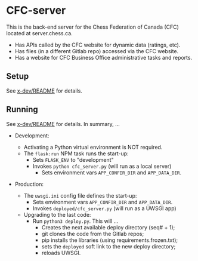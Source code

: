 # CFC-server

This is the back-end server for the Chess Federation of Canada (CFC) located at server.chess.ca.
* Has APIs called by the CFC website for dynamic data (ratings, etc).
* Has files (in a different Gitlab repo) accessed via the CFC website. 
* Has a website for CFC Business Office administrative tasks and reports.

## Setup
See [x-dev/README](x-dev/README.md) for details.

## Running
See [x-dev/README](x-dev/README.md) for details.  In summary, ...

* Development:
  * Activating a Python virtual environment is NOT required.
  * The `flask:run` NPM task runs the start-up:
    * Sets `FLASK_ENV` to "development"
    * Invokes `python cfc_server.py` (will run as a local server)
      * Sets environment vars `APP_CONFIR_DIR` and `APP_DATA_DIR`. 

* Production:
  * The `uwsgi.ini` config file defines the start-up:
    * Sets environment vars `APP_CONFIR_DIR` and `APP_DATA_DIR`.
    * Invokes `deployed/cfc_server.py` (will run as a UWSGI app)
  * Upgrading to the last code:
    * Run `python3 deploy.py`.  This will ...
      * Creates the next available deploy directory (seq# + 1);
      * git clones the code from the Gitlab repos;
      * pip installs the libraries (using requirements.frozen.txt);
      * sets the `deployed` soft link to the new deploy directory;
      * reloads UWSGI.
